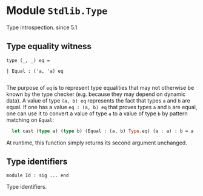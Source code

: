 # Module `Stdlib.Type`
Type introspection.
since 5.1
## Type equality witness
```
type (_, _) eq = 
```
```
| Equal : ('a, 'a) eq
```
```

```
The purpose of `eq` is to represent type equalities that may not otherwise be known by the type checker (e.g. because they may depend on dynamic data).
A value of type `(a, b) eq` represents the fact that types `a` and `b` are equal.
If one has a value `eq : (a, b) eq` that proves types `a` and `b` are equal, one can use it to convert a value of type `a` to a value of type `b` by pattern matching on `Equal`:
```ocaml
  let cast (type a) (type b) (Equal : (a, b) Type.eq) (a : a) : b = a
```
At runtime, this function simply returns its second argument unchanged.
## Type identifiers
```
module Id : sig ... end
```
Type identifiers.